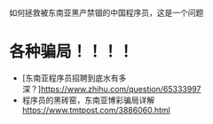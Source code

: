 # 
如何拯救被东南亚黑产禁锢的中国程序员，这是一个问题

# 各种骗局！！！！
* [东南亚程序员招聘到底水有多深？]<https://www.zhihu.com/question/65333997>
* 程序员的黑砖窑，东南亚博彩骗局详解 https://www.tmtpost.com/3886060.html
